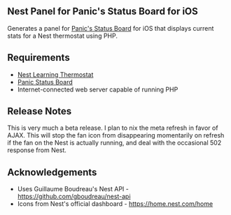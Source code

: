 Nest Panel for Panic's Status Board for iOS
---

Generates a panel for <a href="http://panic.com/statusboard/">Panic's Status Board</a> for iOS that displays current stats for a Nest thermostat using PHP.

Requirements
---
* <a href="http://www.nest.com">Nest Learning Thermostat</a>
* <a href="http://panic.com/statusboard/">Panic Status Board</a>
* Internet-connected web server capable of running PHP

Release Notes
---
This is very much a beta release. I plan to nix the meta refresh in favor of AJAX. This will stop the fan icon from disappearing momentarily on refresh if the fan on the Nest is actually running, and deal with the occasional 502 response from Nest.

Acknowledgements
---
* Uses Guillaume Boudreau's Nest API - https://github.com/gboudreau/nest-api
* Icons from Nest's official dashboard - https://home.nest.com/home

<img src="https://piwik.squareplanit.com/piwik.php?idsite=3&amp;rec=1" style="border:0" alt="" />
